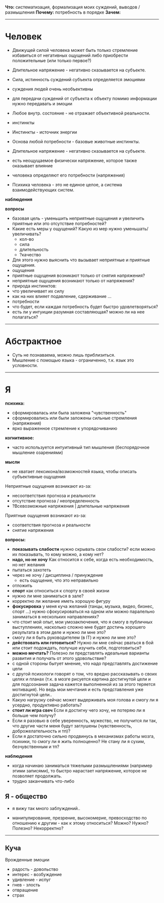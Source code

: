 **Что:** систематизация, формализация моих суждений, выводов / размышления
**Почему:** потребность в порядке
**Зачем:**


---

# Человек

- Движущей силой человека может быть только стремление избавиться от негативных ощущений либо приобрести положительные (или только первое?)
- Длительное напряжение - негативно сказывается на субъекте.
- Сила, истинность суждений субъекта определяется эмоциями
 - суждения людей очень необъективны
 - для передачи суждений от субъекта к объекту помимо информации нужно передавать и эмоции
 - Любое внутр. состояние - не отражает объективной реальности.
- инстинкты
 - Инстинкты - источник энергии
 - Основа любой потребности - базовые животные инстинкты.
- Длительное напряжение - негативно сказывается на субъекте.


- есть неощущаемое физически напряжение, которое также оказывает влияние
- человека определяют его потребности (напряжения)
- Психика человека - это не единое целое, а система взаимодействующих систем.



**наблюдения**


**вопросы**

- базовая цель - уменьшить неприятные ощущения и увеличить приятные или это отсутствие потребностей?
 - Какие есть меры у ощущений? Какую из мер нужно уменьшать/увеличивать?
    - кол-во
    - сила
    - длительность
    - ?качество
 - Для этого нужно выяснить что вызывает неприятные и приятные ощущения.
- ощущения
 - приятные ощущения возникают только от снятия напряжения?
 - неприятные ощущения возникают только от напряжения?
- природа инстинктов: 
 - что увеличивает их силу
 - как на них влияет подавление, сдерживание ...
- потребности
 - что будет, если каждая потребность будет быстро удовлетворяться?
- есть ли у интуиции разумная составляющая? можно ли на нее полагаться?


---

# Абстрактное

- Суть не познаваема, можно лишь приблизиться.
- Мышление с помощью языка - ограниченно, т.к. язык это условности.



---

# Я

**психика:** 
- сформировалась или была заложена "чувственность"
- сформировались или были заложены сильные стремления (напряжения)
- ярко выраженное стремление к упорядочиванию
 
 
**когнитивное:** 
- часто используется интуитивный тип мышления (беспорядочное мышление озарениями)

**мысли**
- не хватает лексикона/возможностей языка, чтобы описать субъективные ощущения

Неприятные ощущения возникают из-за:

- несоответствия прогноза и реальности 
- отсутствие прогноза / неопределенность
- ?Всевозможные напряжения | длительные напряжения

Приятные ощущения возникают из-за:

- соответствия прогноза и реальности
- снятие напряжения

**вопросы:**
- **показывать слабости** нужно скрывать свои слабости? если можно их показывать, то кому можно, а кому нет?
- **надо, но не хочу** Как относится к себе, когда есть необходимость, но нет желания
 - пытаться захотеть
 - через не хочу / дисциплина / принуждение
    - есть ощущение, что это неправильно
 - отложить
- **спорт** как относиться к спорту в своей жизни
 - нужно ли мне заниматься в зале?
 - корректно ли желание иметь хорошую фигуру
- **фокусировка** у меня куча желаний (танцы, музыка, видео, бизнес, спорт ...) нужно сфокусироваться на одном или можно паралельно заниматься в нескольких направлениях?
- что стоит мой опыт, мои умозаключения, что я смогу в публичных выступлениях, насколько сложно мне будет достичь хорошего результата в этом деле и нужно ли мне это?
- смогу ли я быть руководителем (в IT) и нужно ли мне это?
- **действовать или готовиться?** Нужно ли мне сейчас рваться в бой или стоит подождать, получше изучить себя, подготовиться?
- **можно мечтать?** Полезно ли представлять идеальные варианты развития и получать от этого удовольствие?
 - с одной стороны бытует мнение, что надо представлять достижение цели
 - с другой психологи говорят о том, что вредно рассказывать о своих целях и планах (т.к. в мозге рисуется картина достигнутой цели и для подсознания задача кажется выполненной из за этого теряется мотивация). Но ведь мои мечтания и есть представления уже достигнутой цели..
- Какую нагрузку сейчас может выдерживать моя голова и смогу ли я усердно, продуктивно работать?
- **стоит ли игра свеч** Если я достигну чего хочу, не потеряю ли я больше чем получу?
 - Если я разовью в себе уверенность, мужество, не получится ли так, что другие части меня будут заглушены (чувственность, доброжелательность и тп)?
 - Если я достаточно сильно продвинусь в механизмах работы мозга, психики, то смогу ли я жить полноценно? Не стану ли я сухим, безчувственным и тп?


**наблюдения**
- когда начинаю заниматься тяжелыми размышлениями (например этими записями), то быстро нарастает напряжение, которое не позволяет продолжать.
- трудно заканчивать что-либо

## Я - общество

- я вижу так много заблуждений..


- манипулирование, презрение, высокомерие, превосходство по отношению к другим - как к этому относиться? Можно? Нужно? Полезно? Некорректно?

---

## Куча

Врожденные эмоции

- радость - довольство
- интерес - возбуждение 
- удивление - испуг 
- гнев - злость
- отвращение
- страх



